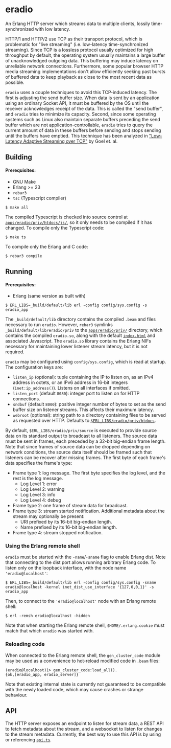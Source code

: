 # eradio

An Erlang HTTP server which streams data to multiple clients, lossily time-synchronized with low latency.

HTTP/1 and HTTP/2 use TCP as their transport protocol, which is problematic for "live streaming" (i.e. low-latency
time-synchronized streaming). Since TCP is a lossless protocol usually optimized for high throughput by default, the
operating system usually maintains a large buffer of unacknowledged outgoing data. This buffering may induce latency on
unreliable network connections. Furthermore, some popular browser HTTP media streaming implementations don't allow
efficiently seeking past bursts of buffered data to keep playback as close to the most recent data as possible.

`eradio` uses a couple techniques to avoid this TCP-induced latency. The first is adjusting the send buffer size. When
data is sent by an application using an ordinary Socket API, it must be buffered by the OS until the receiver
acknowledges receipt of the data. This is called the "send buffer", and `eradio` tries to minimize its capacity. Second,
since some operating systems such as Linux also maintain separate buffers preceding the send buffer which are not
application-controllable, `eradio` tries to query the current amount of data in these buffers before sending and stops
sending until the buffers have emptied. This technique has been analyzed in ["Low-Latency Adaptive Streaming over
TCP"](https://www.eecg.utoronto.ca/~ashvin/publications/low-latency-tomccap08.pdf) by Goel et. al.

## Building
#### Prerequisites:
- GNU Make
- Erlang >= 23
- `rebar3`
- `tsc` (Typescript compiler)

```
$ make all
```

The compiled Typescript is checked into source control at [`apps/eradio/priv/htdocs/js/`](apps/eradio/priv/htdocs/js/), so it only needs to be compiled if it has changed. To compile only the Typescript code:

```
$ make ts
```

To compile only the Erlang and C code:

```
$ rebar3 compile
```

## Running
#### Prerequisites:
- Erlang (same version as built with)

```
$ ERL_LIBS=_build/default/lib erl -config config/sys.config -s eradio_app
```

The `_build/default/lib` directory contains the compiled `.beam` and files necessary to run `eradio`. However, `rebar3`
symlinks `_build/default/lib/eradio/priv` to the [`apps/eradio/priv/`](apps/eradio/priv) directory, which contains the
compiled `eradio.so`, along with the default [`index.html`](apps/eradio/priv/htdocs/index.html) and associated
Javascript. The `eradio.so` library contains the Erlang NIFs necessary for maintaining lower listener stream latency,
but it is not required.

`eradio` may be configured using `config/sys.config`, which is read at startup. The configuration keys are:

- `listen_ip` (optional): tuple containing the IP to listen on, as an IPv4 address in octets, or an IPv6 address in
  16-bit integers (`inet:ip_address()`). Listens on all interfaces if omitted.
- `listen_port` (default `8080`): integer port to listen on for HTTP connections.
- `sndbuf` (default `8000`): positive integer number of bytes to set as the send buffer size on listener streams. This affects their maximum latency.
- `webroot` (optional): string path to a directory containing files to be served as requested over HTTP. Defaults to
  [`$ERL_LIBS/eradio/priv/htdocs`](apps/eradio/priv/htdocs).

By default, `$ERL_LIBS/eradio/priv/source` is executed to provide source data on its standard output to broadcast to all
listeners. The source data must be sent in frames, each preceded by a 32-bit big-endian frame length. Note that since
frames of source data can be dropped depending on network conditions, the source data itself should be framed such that
listeners can be recover after missing frames. The first byte of each frame's data specifies the frame's type:
- Frame type 1: log message. The first byte specifies the log level, and the rest is the log message.
  - Log Level 1: error
  - Log Level 2: warning
  - Log Level 3: info
  - Log Level 4: debug
- Frame type 2: one frame of stream data for broadcast.
- Frame type 3: stream started notification. Additional metadata about the stream may optionally be present:
  - URI prefixed by its 16-bit big-endian length.
  - Name prefixed by its 16-bit big-endian length.
- Frame type 4: stream stopped notification.

### Using the Erlang remote shell

`eradio` must be started with the `-name`/`-sname` flag to enable Erlang dist. Note that connecting to the dist port
allows running arbitrary Erlang code. To listen only on the loopback interface, with the node name `'eradio@localhost'`:

```
$ ERL_LIBS=_build/default/lib erl -config config/sys.config -sname eradio@localhost -kernel inet_dist_use_interface '{127,0,0,1}' -s eradio_app
```

Then, to connect to the `'eradio@localhost'` node with an Erlang remote shell:

```
$ erl -remsh eradio@localhost -hidden
```

Note that when starting the Erlang remote shell, `$HOME/.erlang.cookie` must match that which `eradio` was started with.

### Reloading code

When connected to the Erlang remote shell, the `gen_cluster_code` module may be used as a convenience to hot-reload
modified code in `.beam` files:

```
(eradio@localhost)1> gen_cluster_code:load_all().
{ok,[eradio_app, eradio_server]}
```

Note that existing internal state is currently not guaranteed to be compatible with the newly loaded code, which may
cause crashes or strange behaviour.

## API

The HTTP server exposes an endpoint to listen for stream data, a REST API to fetch metadata about the stream, and a
websocket to listen for changes to the stream metadata. Currently, the best way to use this API is by using or
referencing [`api.ts`](apps/eradio/ts/modules/eradio/api.ts).
